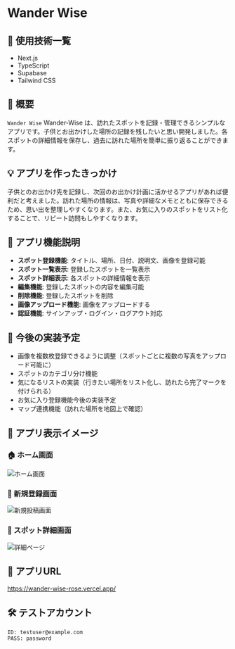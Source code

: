 # Wander Wise

## 🚀 使用技術一覧
- Next.js
- TypeScript
- Supabase
- Tailwind CSS

## 📖 概要
`Wander Wise` Wander-Wise は、訪れたスポットを記録・管理できるシンプルなアプリです。子供とお出かけした場所の記録を残したいと思い開発しました。各スポットの詳細情報を保存し、過去に訪れた場所を簡単に振り返ることができます。

## 💡 アプリを作ったきっかけ
子供とのお出かけ先を記録し、次回のお出かけ計画に活かせるアプリがあれば便利だと考えました。訪れた場所の情報は、写真や詳細なメモとともに保存できるため、思い出を整理しやすくなります。また、お気に入りのスポットをリスト化することで、リピート訪問もしやすくなります。

## 🎯 アプリ機能説明
- **スポット登録機能**: タイトル、場所、日付、説明文、画像を登録可能
- **スポット一覧表示**: 登録したスポットを一覧表示
- **スポット詳細表示**: 各スポットの詳細情報を表示
- **編集機能**: 登録したスポットの内容を編集可能
- **削除機能**: 登録したスポットを削除
- **画像アップロード機能**: 画像をアップロードする
- **認証機能**: サインアップ・ログイン・ログアウト対応

## 🔧 今後の実装予定

- 画像を複数枚登録できるように調整（スポットごとに複数の写真をアップロード可能に）
- スポットのカテゴリ分け機能
- 気になるリストの実装（行きたい場所をリスト化し、訪れたら完了マークを付けられる）
- お気に入り登録機能今後の実装予定
- マップ連携機能（訪れた場所を地図上で確認）

## 📱 アプリ表示イメージ
### 🏠 ホーム画面
![ホーム画面](assets/home.png)

### 📝 新規登録画面
![新規投稿画面](assets/create.png)

### 📍 スポット詳細画面
![詳細ページ](assets/detail.png)

## 🔗 アプリURL
https://wander-wise-rose.vercel.app/

## 🛠 テストアカウント
```
ID: testuser@example.com
PASS: password
```


